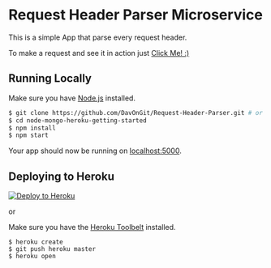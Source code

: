 # Request Header Parser Microservice

This is a simple App that parse every request header.

To make a request and see it in action just [Click Me! :)](https://timestamp-microservice-pantarei.c9users.io/api/hparser)

## Running Locally

Make sure you have [Node.js](http://nodejs.org/) installed.

```sh
$ git clone https://github.com/DavOnGit/Request-Header-Parser.git # or clone your own fork
$ cd node-mongo-heroku-getting-started
$ npm install
$ npm start
```

Your app should now be running on [localhost:5000](http://localhost:5000/).

## Deploying to Heroku

[![Deploy to Heroku](https://www.herokucdn.com/deploy/button.png)](https://heroku.com/deploy)

or

Make sure you have the [Heroku Toolbelt](https://toolbelt.heroku.com/) installed.

```
$ heroku create
$ git push heroku master
$ heroku open
```
